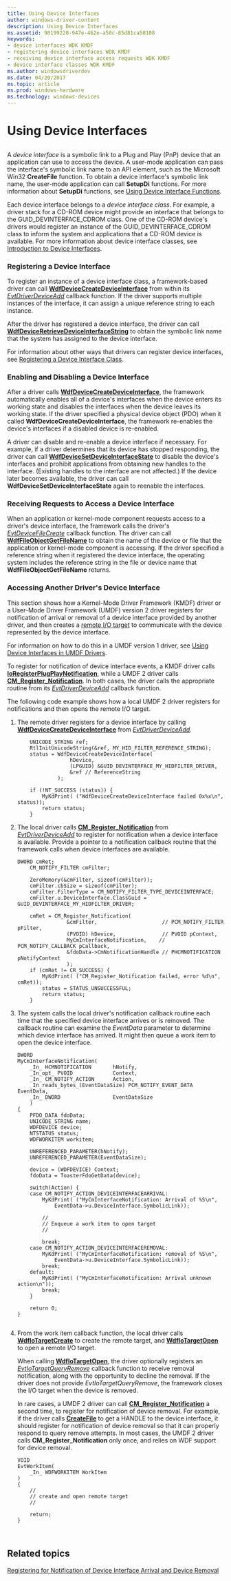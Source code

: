 ```yaml
---
title: Using Device Interfaces
author: windows-driver-content
description: Using Device Interfaces
ms.assetid: 98199220-947e-462e-a50c-85d81ca50108
keywords:
- device interfaces WDK KMDF
- registering device interfaces WDK KMDF
- receiving device interface access requests WDK KMDF
- device interface classes WDK KMDF
ms.author: windowsdriverdev
ms.date: 04/20/2017
ms.topic: article
ms.prod: windows-hardware
ms.technology: windows-devices
---
```


# Using Device Interfaces


## <a href="" id="ddk-using-device-interfaces-df"></a>


A *device interface* is a symbolic link to a Plug and Play (PnP) device that an application can use to access the device. A user-mode application can pass the interface's symbolic link name to an API element, such as the Microsoft Win32 **CreateFile** function. To obtain a device interface's symbolic link name, the user-mode application can call **SetupDi** functions. For more information about **SetupDi** functions, see [Using Device Interface Functions](https://msdn.microsoft.com/library/windows/hardware/ff553567).

Each device interface belongs to a *device interface class*. For example, a driver stack for a CD-ROM device might provide an interface that belongs to the GUID\_DEVINTERFACE\_CDROM class. One of the CD-ROM device's drivers would register an instance of the GUID\_DEVINTERFACE\_CDROM class to inform the system and applications that a CD-ROM device is available. For more information about device interface classes, see [Introduction to Device Interfaces](https://msdn.microsoft.com/library/windows/hardware/ff549460).

### Registering a Device Interface

To register an instance of a device interface class, a framework-based driver can call [**WdfDeviceCreateDeviceInterface**](https://msdn.microsoft.com/library/windows/hardware/ff545935) from within its [*EvtDriverDeviceAdd*](https://msdn.microsoft.com/library/windows/hardware/ff541693) callback function. If the driver supports multiple instances of the interface, it can assign a unique reference string to each instance.

After the driver has registered a device interface, the driver can call [**WdfDeviceRetrieveDeviceInterfaceString**](https://msdn.microsoft.com/library/windows/hardware/ff546842) to obtain the symbolic link name that the system has assigned to the device interface.

For information about other ways that drivers can register device interfaces, see [Registering a Device Interface Class](https://msdn.microsoft.com/library/windows/hardware/ff549810).

### Enabling and Disabling a Device Interface

After a driver calls [**WdfDeviceCreateDeviceInterface**](https://msdn.microsoft.com/library/windows/hardware/ff545935), the framework automatically enables all of a device's interfaces when the device enters its working state and disables the interfaces when the device leaves its working state. If the driver specified a physical device object (PDO) when it called **WdfDeviceCreateDeviceInterface**, the framework re-enables the device's interfaces if a disabled device is re-enabled.

A driver can disable and re-enable a device interface if necessary. For example, if a driver determines that its device has stopped responding, the driver can call [**WdfDeviceSetDeviceInterfaceState**](https://msdn.microsoft.com/library/windows/hardware/ff546878) to disable the device's interfaces and prohibit applications from obtaining new handles to the interface. (Existing handles to the interface are not affected.) If the device later becomes available, the driver can call **WdfDeviceSetDeviceInterfaceState** again to reenable the interfaces.

### Receiving Requests to Access a Device Interface

When an application or kernel-mode component requests access to a driver's device interface, the framework calls the driver's [*EvtDeviceFileCreate*](https://msdn.microsoft.com/library/windows/hardware/ff540868) callback function. The driver can call [**WdfFileObjectGetFileName**](https://msdn.microsoft.com/library/windows/hardware/ff547310) to obtain the name of the device or file that the application or kernel-mode component is accessing. If the driver specified a reference string when it registered the device interface, the operating system includes the reference string in the file or device name that **WdfFileObjectGetFileName** returns.

### Accessing Another Driver's Device Interface

This section shows how a Kernel-Mode Driver Framework (KMDF) driver or a User-Mode Driver Framework (UMDF) version 2 driver registers for notification of arrival or removal of a device interface provided by another driver, and then creates a [remote I/O target](general-i-o-targets-in-umdf.md) to communicate with the device represented by the device interface.

For information on how to do this in a UMDF version 1 driver, see [Using Device Interfaces in UMDF Drivers](using-device-interfaces-in-umdf-drivers.md#accessing-another-drivers-device-interface).

To register for notification of device interface events, a KMDF driver calls [**IoRegisterPlugPlayNotification**](https://msdn.microsoft.com/library/windows/hardware/ff549526), while a UMDF 2 driver calls [**CM\_Register\_Notification**](https://msdn.microsoft.com/library/windows/hardware/hh780224). In both cases, the driver calls the appropriate routine from its [*EvtDriverDeviceAdd*](https://msdn.microsoft.com/library/windows/hardware/ff541693) callback function.

The following code example shows how a local UMDF 2 driver registers for notifications and then opens the remote I/O target.

1.  The remote driver registers for a device interface by calling [**WdfDeviceCreateDeviceInterface**](https://msdn.microsoft.com/library/windows/hardware/ff545935) from [*EvtDriverDeviceAdd*](https://msdn.microsoft.com/library/windows/hardware/ff541693).
    ```
        UNICODE_STRING ref;
        RtlInitUnicodeString(&ref, MY_HID_FILTER_REFERENCE_STRING);
        status = WdfDeviceCreateDeviceInterface(
                     hDevice,
                     (LPGUID) &GUID_DEVINTERFACE_MY_HIDFILTER_DRIVER,
                     &ref // ReferenceString
                 );

        if (!NT_SUCCESS (status)) {
            MyKdPrint( ("WdfDeviceCreateDeviceInterface failed 0x%x\n", status));
            return status;
        }
    
    ```

2.  The local driver calls [**CM\_Register\_Notification**](https://msdn.microsoft.com/library/windows/hardware/hh780224) from [*EvtDriverDeviceAdd*](https://msdn.microsoft.com/library/windows/hardware/ff541693) to register for notification when a device interface is available. Provide a pointer to a notification callback routine that the framework calls when device interfaces are available.
    ```
    DWORD cmRet;
        CM_NOTIFY_FILTER cmFilter;
       
        ZeroMemory(&cmFilter, sizeof(cmFilter));
        cmFilter.cbSize = sizeof(cmFilter);
        cmFilter.FilterType = CM_NOTIFY_FILTER_TYPE_DEVICEINTERFACE;
        cmFilter.u.DeviceInterface.ClassGuid = GUID_DEVINTERFACE_MY_HIDFILTER_DRIVER;
        
        cmRet = CM_Register_Notification(
                    &cmFilter,                     // PCM_NOTIFY_FILTER pFilter,
                    (PVOID) hDevice,               // PVOID pContext,
                    MyCmInterfaceNotification,    // PCM_NOTIFY_CALLBACK pCallback,
                    &fdoData->CmNotificationHandle // PHCMNOTIFICATION pNotifyContext
                    );
        if (cmRet != CR_SUCCESS) {
            MyKdPrint( ("CM_Register_Notification failed, error %d\n", cmRet));
            status = STATUS_UNSUCCESSFUL;
            return status;
        }   
    ```

3.  The system calls the local driver's notification callback routine each time that the specified device interface arrives or is removed. The callback routine can examine the *EventData* parameter to determine which device interface has arrived. It might then queue a work item to open the device interface.
    ```
    DWORD 
    MyCmInterfaceNotification(
        _In_ HCMNOTIFICATION       hNotify,
        _In_opt_ PVOID             Context,
        _In_ CM_NOTIFY_ACTION      Action,
        _In_reads_bytes_(EventDataSize) PCM_NOTIFY_EVENT_DATA EventData,
        _In_ DWORD                 EventDataSize
        )
    {
        PFDO_DATA fdoData;
        UNICODE_STRING name;
        WDFDEVICE device;
        NTSTATUS status;
        WDFWORKITEM workitem;
        
        UNREFERENCED_PARAMETER(hNotify);
        UNREFERENCED_PARAMETER(EventDataSize);

        device = (WDFDEVICE) Context;
        fdoData = ToasterFdoGetData(device);
     
        switch(Action) {
        case CM_NOTIFY_ACTION_DEVICEINTERFACEARRIVAL: 
            MyKdPrint( ("MyCmInterfaceNotification: Arrival of %S\n",
                EventData->u.DeviceInterface.SymbolicLink));
            
            //
            // Enqueue a work item to open target
            //
                           
            break;
        case CM_NOTIFY_ACTION_DEVICEINTERFACEREMOVAL: 
            MyKdPrint( ("MyCmInterfaceNotification: removal of %S\n",
                EventData->u.DeviceInterface.SymbolicLink));
            break;
        default:
            MyKdPrint( ("MyCmInterfaceNotification: Arrival unknown action\n"));
            break;
        }
       
        return 0;
    }

    
    ```

4.  From the work item callback function, the local driver calls [**WdfIoTargetCreate**](https://msdn.microsoft.com/library/windows/hardware/ff548591) to create the remote target, and [**WdfIoTargetOpen**](https://msdn.microsoft.com/library/windows/hardware/ff548634) to open a remote I/O target.

    When calling [**WdfIoTargetOpen**](https://msdn.microsoft.com/library/windows/hardware/ff548634), the driver optionally registers an [*EvtIoTargetQueryRemove*](https://msdn.microsoft.com/library/windows/hardware/ff541793) callback function to receive removal notification, along with the opportunity to decline the removal. If the driver does not provide *EvtIoTargetQueryRemove*, the framework closes the I/O target when the device is removed.

    In rare cases, a UMDF 2 driver can call [**CM\_Register\_Notification**](https://msdn.microsoft.com/library/windows/hardware/hh780224) a second time, to register for notification of device removal. For example, if the driver calls [**CreateFile**](https://msdn.microsoft.com/library/windows/desktop/aa363858) to get a HANDLE to the device interface, it should register for notification of device removal so that it can properly respond to query remove attempts. In most cases, the UMDF 2 driver calls **CM\_Register\_Notification** only once, and relies on WDF support for device removal.

    ```
    VOID 
    EvtWorkItem(
        _In_ WDFWORKITEM WorkItem
    )
    {
        // 
        // create and open remote target
        //

        return;
    }


    
    ```

## Related topics


[Registering for Notification of Device Interface Arrival and Device Removal](https://msdn.microsoft.com/library/windows/hardware/dn858592)

 

 






